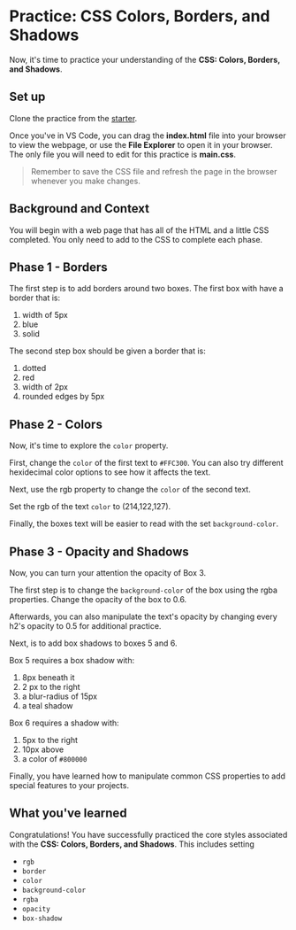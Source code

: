 # Practice: CSS Colors, Borders, and Shadows

Now, it's time to practice your understanding of the
**CSS: Colors, Borders, and Shadows**.

## Set up

Clone the practice from the [starter].

Once you've in VS Code, you can drag the __index.html__ file into your browser
to view the webpage, or use the **File Explorer** to open it in your browser.
The only file you will need to edit for this practice is __main.css__.

> Remember to save the CSS file and refresh the page in the browser whenever you
> make changes.

## Background and Context

You will begin with a web page that has all of the HTML and a little CSS
completed. You only need to add to the CSS to complete each phase.

## Phase 1 - Borders

The first step is to add borders around two boxes. The first box with have
a border that is:

1. width of 5px
2. blue
3. solid

The second step box should be given a border that is:

1. dotted
2. red
3. width of 2px
4. rounded edges by 5px

## Phase 2 - Colors

Now, it's time to explore the `color` property.

First, change the `color` of the first text to `#FFC300`.
You can also try different hexidecimal color options to see how it affects
the text.

Next, use the rgb property to change the `color` of the second text.

Set the rgb of the text `color` to (214,122,127).

Finally, the boxes text will be easier to read with the set `background-color`.

## Phase 3 - Opacity and Shadows

Now, you can turn your attention the opacity of Box 3.

The first step is to change the `background-color` of the box using the rgba
properties. Change the opacity of the box to 0.6.

Afterwards, you can also manipulate the text's opacity by changing every h2's
opacity to 0.5 for additional practice.

Next, is to add box shadows to boxes 5 and 6.

Box 5 requires a box shadow with:

1. 8px beneath it
2. 2 px to the right
3. a blur-radius of 15px
4. a teal shadow

Box 6 requires a shadow with:

1. 5px to the right
2. 10px above
3. a color of `#800000`

Finally, you have learned how to manipulate common CSS properties to add special
features to your projects.

## What you've learned

Congratulations! You have successfully practiced the core styles associated
with the **CSS: Colors, Borders, and Shadows**. This includes setting

* `rgb`
* `border`
* `color`
* `background-color`
* `rgba`
* `opacity`
* `box-shadow`

[starter]: https://github.com/appacademy/practice-for-week-07-css-colors-borders-and-shadows